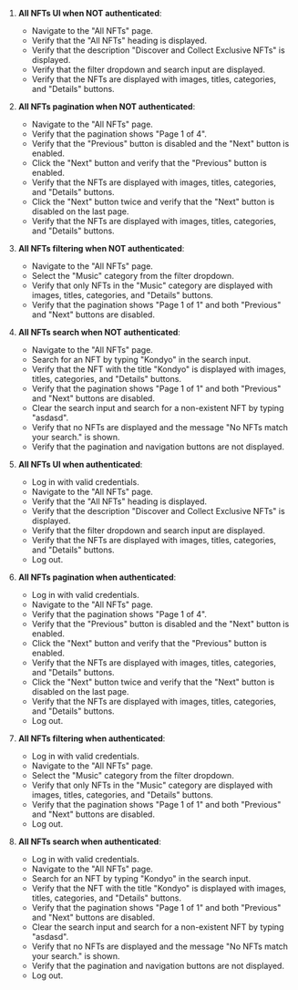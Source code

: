 1. **All NFTs UI when NOT authenticated**:
   - Navigate to the "All NFTs" page.
   - Verify that the "All NFTs" heading is displayed.
   - Verify that the description "Discover and Collect Exclusive NFTs" is displayed.
   - Verify that the filter dropdown and search input are displayed.
   - Verify that the NFTs are displayed with images, titles, categories, and "Details" buttons.

2. **All NFTs pagination when NOT authenticated**:
   - Navigate to the "All NFTs" page.
   - Verify that the pagination shows "Page 1 of 4".
   - Verify that the "Previous" button is disabled and the "Next" button is enabled.
   - Click the "Next" button and verify that the "Previous" button is enabled.
   - Verify that the NFTs are displayed with images, titles, categories, and "Details" buttons.
   - Click the "Next" button twice and verify that the "Next" button is disabled on the last page.
   - Verify that the NFTs are displayed with images, titles, categories, and "Details" buttons.

3. **All NFTs filtering when NOT authenticated**:
   - Navigate to the "All NFTs" page.
   - Select the "Music" category from the filter dropdown.
   - Verify that only NFTs in the "Music" category are displayed with images, titles, categories, and "Details" buttons.
   - Verify that the pagination shows "Page 1 of 1" and both "Previous" and "Next" buttons are disabled.

4. **All NFTs search when NOT authenticated**:
   - Navigate to the "All NFTs" page.
   - Search for an NFT by typing "Kondyo" in the search input.
   - Verify that the NFT with the title "Kondyo" is displayed with images, titles, categories, and "Details" buttons.
   - Verify that the pagination shows "Page 1 of 1" and both "Previous" and "Next" buttons are disabled.
   - Clear the search input and search for a non-existent NFT by typing "asdasd".
   - Verify that no NFTs are displayed and the message "No NFTs match your search." is shown.
   - Verify that the pagination and navigation buttons are not displayed.

5. **All NFTs UI when authenticated**:
   - Log in with valid credentials.
   - Navigate to the "All NFTs" page.
   - Verify that the "All NFTs" heading is displayed.
   - Verify that the description "Discover and Collect Exclusive NFTs" is displayed.
   - Verify that the filter dropdown and search input are displayed.
   - Verify that the NFTs are displayed with images, titles, categories, and "Details" buttons.
   - Log out.

6. **All NFTs pagination when authenticated**:
   - Log in with valid credentials.
   - Navigate to the "All NFTs" page.
   - Verify that the pagination shows "Page 1 of 4".
   - Verify that the "Previous" button is disabled and the "Next" button is enabled.
   - Click the "Next" button and verify that the "Previous" button is enabled.
   - Verify that the NFTs are displayed with images, titles, categories, and "Details" buttons.
   - Click the "Next" button twice and verify that the "Next" button is disabled on the last page.
   - Verify that the NFTs are displayed with images, titles, categories, and "Details" buttons.
   - Log out.

7. **All NFTs filtering when authenticated**:
   - Log in with valid credentials.
   - Navigate to the "All NFTs" page.
   - Select the "Music" category from the filter dropdown.
   - Verify that only NFTs in the "Music" category are displayed with images, titles, categories, and "Details" buttons.
   - Verify that the pagination shows "Page 1 of 1" and both "Previous" and "Next" buttons are disabled.
   - Log out.

8. **All NFTs search when authenticated**:
   - Log in with valid credentials.
   - Navigate to the "All NFTs" page.
   - Search for an NFT by typing "Kondyo" in the search input.
   - Verify that the NFT with the title "Kondyo" is displayed with images, titles, categories, and "Details" buttons.
   - Verify that the pagination shows "Page 1 of 1" and both "Previous" and "Next" buttons are disabled.
   - Clear the search input and search for a non-existent NFT by typing "asdasd".
   - Verify that no NFTs are displayed and the message "No NFTs match your search." is shown.
   - Verify that the pagination and navigation buttons are not displayed.
   - Log out.